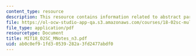 ```yaml
---
content_type: resource
description: This resource contains information related to abstract partial differentiation.
file: https://ol-ocw-studio-app-qa.s3.amazonaws.com/courses/18-02sc-multivariable-calculus-fall-2010/ab0c0ef91fd30539282a3fd2477abdf0_MIT18_02SC_MNotes_n3.pdf
file_type: application/pdf
resourcetype: Document
title: MIT18_02SC_MNotes_n3.pdf
uid: ab0c0ef9-1fd3-0539-282a-3fd2477abdf0
---
```

